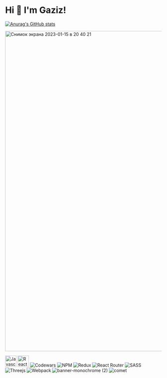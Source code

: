   Hi 👋 I'm Gaziz!
======================

[![Anurag's GitHub stats](https://github-readme-stats.vercel.app/api?username=freekos)](https://github.com/anuraghazra/github-readme-stats)

<img width="1029" alt="Снимок экрана 2023-01-15 в 20 40 21" src="https://user-images.githubusercontent.com/81808264/212547344-52b32979-a63d-4b68-bc24-016c6cc62c67.png">

<p align="left">
                                <a href="https://developer.mozilla.org/en-US/docs/Web/JavaScript" target="_blank" rel="noreferrer"><img src="https://raw.githubusercontent.com/danielcranney/readme-generator/main/public/icons/skills/javascript-colored.svg" width="36" height="36" alt="Javascript" /></a>
                                <a href="https://www.typescriptlang.org/" target="_blank" rel="noreferrer"><img 
                                                                                                                
<a href="https://reactjs.org/" target="_blank" rel="noreferrer"><img src="https://raw.githubusercontent.com/danielcranney/readme-generator/main/public/icons/skills/react-colored.svg" width="36" height="36" alt="React" /></a>
![Codewars](https://img.shields.io/badge/Codewars-B1361E?style=for-the-badge&logo=codewars&logoColor=grey)
![NPM](https://img.shields.io/badge/NPM-%23000000.svg?style=for-the-badge&logo=npm&logoColor=white)
![Redux](https://img.shields.io/badge/redux-%23593d88.svg?style=for-the-badge&logo=redux&logoColor=white)
![React Router](https://img.shields.io/badge/React_Router-CA4245?style=for-the-badge&logo=react-router&logoColor=white)
![SASS](https://img.shields.io/badge/SASS-hotpink.svg?style=for-the-badge&logo=SASS&logoColor=white)
![Threejs](https://img.shields.io/badge/threejs-black?style=for-the-badge&logo=three.js&logoColor=white)
![Webpack](https://img.shields.io/badge/webpack-%238DD6F9.svg?style=for-the-badge&logo=webpack&logoColor=black)
![banner-monochrome (2)](https://user-images.githubusercontent.com/81808264/201892237-0e0ea951-93e5-4bf3-9f99-29e183f35060.jpg)
![comet](https://user-images.githubusercontent.com/81808264/201891918-7793dac3-cd40-4ccf-99ef-942c9349841b.png)

